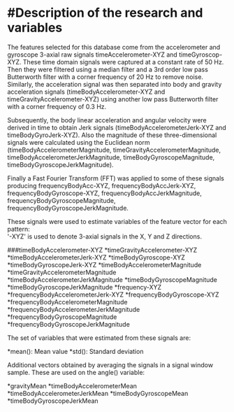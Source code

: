 #Description of the research and variables
==========================================

The features selected for this database come from the accelerometer and gyroscope 3-axial raw signals timeAccelerometer-XYZ and timeGyroscop-XYZ. These time domain signals were captured at a constant rate of 50 Hz. Then they were filtered using a median filter and a 3rd order low pass Butterworth filter with a corner frequency of 20 Hz to remove noise. Similarly, the acceleration signal was then separated into body and gravity acceleration signals (timeBodyAccelerometer-XYZ and timeGravityAccelerometer-XYZ) using another low pass Butterworth filter with a corner frequency of 0.3 Hz.

Subsequently, the body linear acceleration and angular velocity were derived in time to obtain Jerk signals (timeBodyAccelerometerJerk-XYZ and timeBodyGyroJerk-XYZ). Also the magnitude of these three-dimensional signals were calculated using the Euclidean norm (timeBodyAccelerometerMagnitude, timeGravityAccelerometerMagnitude, timeBodyAccelerometerJerkMagnitude, timeBodyGyroscopeMagnitude, timeBodyGyroscopeJerkMagnitude). 

Finally a Fast Fourier Transform (FFT) was applied to some of these signals producing frequencyBodyAcc-XYZ, frequencyBodyAccJerk-XYZ, frequencyBodyGyroscope-XYZ, frequencyBodyAccJerkMagnitude, frequencyBodyGyroscopeMagnitude, frequencyBodyGyroscopeJerkMagnitude.

These signals were used to estimate variables of the feature vector for each pattern:  
'-XYZ' is used to denote 3-axial signals in the X, Y and Z directions.

###timeBodyAccelerometer-XYZ
*timeGravityAccelerometer-XYZ
*timeBodyAccelerometerJerk-XYZ
*timeBodyGyroscope-XYZ
*timeBodyGyroscopeJerk-XYZ
*timeBodyAccelerometerMagnitude
*timeGravityAccelerometerMagnitude
*timeBodyAccelerometerJerkMagnitude
*timeBodyGyroscopeMagnitude
*timeBodyGyroscopeJerkMagnitude
*frequency-XYZ
*frequencyBodyAccelerometerJerk-XYZ
*frequencyBodyGyroscope-XYZ
*frequencyBodyAccelerometerMagnitude
*frequencyBodyAccelerometerJerkMagnitude
*frequencyBodyGyroscopeMagnitude
*frequencyBodyGyroscopeJerkMagnitude

The set of variables that were estimated from these signals are: 

*mean(): Mean value
*std(): Standard deviation


Additional vectors obtained by averaging the signals in a signal window sample. These are used on the angle() variable:

*gravityMean
*timeBodyAccelerometerMean
*timeBodyAccelerometerJerkMean
*timeBodyGyroscopeMean
*timeBodyGyroscopeJerkMean
